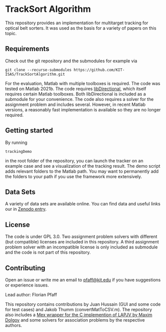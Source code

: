 # TrackSort Algorithm

This repository provides an implementation for multitarget tracking for optical belt sorters. It was used as the basis for a variety of papers on this topic.

## Requirements
Check out the git repository and the submodules for example via
```
git clone --recurse-submodules https://github.com/KIT-ISAS/TrackSortAlgorithm.git
```

For the evaluation, Matlab with multiple toolboxes is required. The code was tested on Matlab 2021b. The code requires [libDirectional](https://github.com/KIT-ISAS/libDirectional), which itself requires certain Matlab toolboxes. Both libDirectional is included as a submodule for your convenience. The code also requires a solver for the assignment problem and includes several. However, in recent Matlab versions, a reasonably fast implementation is available so they are no longer required.

## Getting started

By running

```
trackingDemo
```
in the root folder of the repository, you can launch the tracker on an example case and see a visualization of the tracking result. The demo script adds relevant folders to the Matlab path. You may want to permanently add the folders to your path if you use the framework more extensively.

## Data Sets

A variety of data sets are available online. You can find data and useful links our in [Zenodo entry](https://zenodo.org/record/5506551). 


## License

The code is under GPL 3.0. Two assignment problem solvers with different (but compatible) licenses are included in this repository. A third assignment problem solver with an incompatible license is only included as submodule and the code is not part of this repository.


## Contributing

Open an issue or write me an email to <pfaff@kit.edu> if you have suggestions or experience issues.

Lead author: Florian Pfaff

This repository contains contributions by Juan Hussain (GUI and some code for test cases) and Jakob Thumm (convertMatToCSV.m). The repository also includes a [Mex wrapper for the C implemention of LAPJV by Maxim Dolgov](https://github.com/Mxttak/lapjv_matlab) and some solvers for association problems by the respective authors.